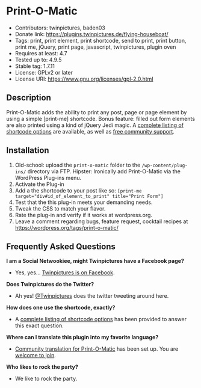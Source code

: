 Print-O-Matic
==============
* Contributors: twinpictures, baden03
* Donate link: https://plugins.twinpictures.de/flying-houseboat/
* Tags: print, print element, print shortcode, send to print, print button, print me, jQuery, print page, javascript, twinpictures, plugin oven
* Requires at least: 4.7
* Tested up to: 4.9.5
* Stable tag: 1.7.11
* License: GPLv2 or later
* License URI: https://www.gnu.org/licenses/gpl-2.0.html

Description
-----------
Print-O-Matic adds the ability to print any post, page or page element by using a simple [print-me] shortcode.  Bonus feature: filled out form elements are also printed using a kind of jQuery Jedi magic.  A <a href='https://plugins.twinpictures.de/plugins/print-o-matic/documentation/'>complete listing of shortcode options</a> are available, as well as <a href='https://wordpress.org/support/plugin/print-o-matic'>free community support</a>.

Installation
-----------

1. Old-school: upload the `print-o-matic` folder to the `/wp-content/plug-ins/` directory via FTP.  Hipster: Ironically add Print-O-Matic via the WordPress Plug-ins menu.
1. Activate the Plug-in
1. Add a the shortcode to your post like so: `[print-me target="div#id_of_element_to_print" title="Print Form"]`
1. Test that the this plug-in meets your demanding needs.
1. Tweak the CSS to match your flavor.
1. Rate the plug-in and verify if it works at wordpress.org.
1. Leave a comment regarding bugs, feature request, cocktail recipes at https://wordpress.org/tags/print-o-matic/

Frequently Asked Questions
--------------------------
<b>I am a Social Netwookiee, might Twinpictures have a Facebook page?</b>
* Yes, yes... <a href='https://www.facebook.com/twinpictures'>Twinpictures is on Facebook</a>.

<b>Does Twinpictures do the Twitter?</b>
* Ah yes! <a href='https://twitter.com/#!/twinpictures'>@Twinpictures</a> does the twitter tweeting around here.

<b>How does one use the shortcode, exactly?</b>
* A <a href='https://plugins.twinpictures.de/plugins/print-o-matic/documentation/'>complete listing of shortcode options</a> has been provided to answer this exact question.

<b>Where can I translate this plugin into my favorite language?</b>
* <a href='https://translate.twinpictures.de/projects/printomat/'>Community translation for Print-O-Matic</a> has been set up. You are <a href='https://translate.twinpictures.de/wordpress/wp-login.php?action=register'>welcome to join</a>.

<b>Who likes to rock the party?</b>
* We like to rock the party.
